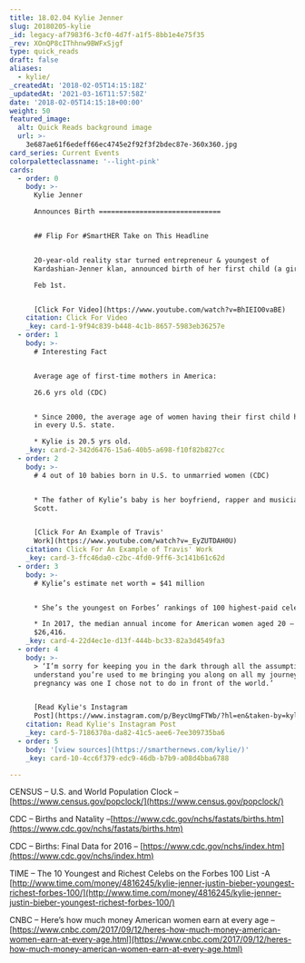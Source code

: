 ```yaml
---
title: 18.02.04 Kylie Jenner
slug: 20180205-kylie
_id: legacy-af7983f6-3cf0-4d7f-a1f5-8bb1e4e75f35
_rev: XOnQP8cIThhnw9BWFxSjgf
type: quick_reads
draft: false
aliases:
  - kylie/
_createdAt: '2018-02-05T14:15:18Z'
_updatedAt: '2021-03-16T11:57:58Z'
date: '2018-02-05T14:15:18+00:00'
weight: 50
featured_image:
  alt: Quick Reads background image
  url: >-
    3e687ae61f6edeff66ec4745e2f92f3f2bdec87e-360x360.jpg
card_series: Current Events
colorpaletteclassname: '--light-pink'
cards:
  - order: 0
    body: >-
      Kylie Jenner  

      Announces Birth ==============================


      ## Flip For #SmartHER Take on This Headline


      20-year-old reality star turned entrepreneur & youngest of
      Kardashian-Jenner klan, announced birth of her first child (a girl) on  

      Feb 1st.


      [Click For Video](https://www.youtube.com/watch?v=BhIEIO0vaBE)
    citation: Click For Video
    _key: card-1-9f94c839-b448-4c1b-8657-5983eb36257e
  - order: 1
    body: >-
      # Interesting Fact


      Average age of first-time mothers in America:  

      26.6 yrs old (CDC)


      * Since 2000, the average age of women having their first child has risen
      in every U.S. state.

      * Kylie is 20.5 yrs old.
    _key: card-2-342d6476-15a6-40b5-a698-f10f82b827cc
  - order: 2
    body: >-
      # 4 out of 10 babies born in U.S. to unmarried women (CDC)


      * The father of Kylie’s baby is her boyfriend, rapper and musician Travis
      Scott.


      [Click For An Example of Travis'
      Work](https://www.youtube.com/watch?v=_EyZUTDAH0U)
    citation: Click For An Example of Travis' Work
    _key: card-3-ffc46da0-c2bc-4fd0-9ff6-3c141b61c62d
  - order: 3
    body: >-
      # Kylie’s estimate net worth = $41 million


      * She’s the youngest on Forbes’ rankings of 100 highest-paid celebrities.

      * In 2017, the median annual income for American women aged 20 – 24 was
      $26,416.
    _key: card-4-22d4ec1e-d13f-444b-bc33-82a3d4549fa3
  - order: 4
    body: >-
      > ‘I’m sorry for keeping you in the dark through all the assumptions. I
      understand you’re used to me bringing you along on all my journeys. my
      pregnancy was one I chose not to do in front of the world.’


      [Read Kylie's Instagram
      Post](https://www.instagram.com/p/BeycUmgFTWb/?hl=en&taken-by=kyliejenner)
    citation: Read Kylie's Instagram Post
    _key: card-5-7186370a-da82-41c5-aee6-7ee309735ba6
  - order: 5
    body: '[view sources](https://smarthernews.com/kylie/)'
    _key: card-10-4cc6f379-edc9-46db-b7b9-a08d4bba6788

---
```

CENSUS – U.S. and World Population Clock – [https://www.census.gov/popclock/](https://www.census.gov/popclock/)

CDC – Births and Natality –[https://www.cdc.gov/nchs/fastats/births.htm](https://www.cdc.gov/nchs/fastats/births.htm)

CDC – Births: Final Data for 2016 – [https://www.cdc.gov/nchs/index.htm](https://www.cdc.gov/nchs/index.htm)

TIME – The 10 Youngest and Richest Celebs on the Forbes 100 List -A [http://www.time.com/money/4816245/kylie-jenner-justin-bieber-youngest-richest-forbes-100/](http://www.time.com/money/4816245/kylie-jenner-justin-bieber-youngest-richest-forbes-100/)

CNBC – Here’s how much money American women earn at every age – [https://www.cnbc.com/2017/09/12/heres-how-much-money-american-women-earn-at-every-age.html](https://www.cnbc.com/2017/09/12/heres-how-much-money-american-women-earn-at-every-age.html)